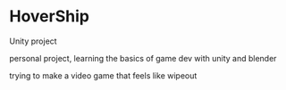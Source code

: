 # HoverShip
Unity project

personal project, learning the basics of game dev with unity and blender


trying to make a video game that feels like wipeout